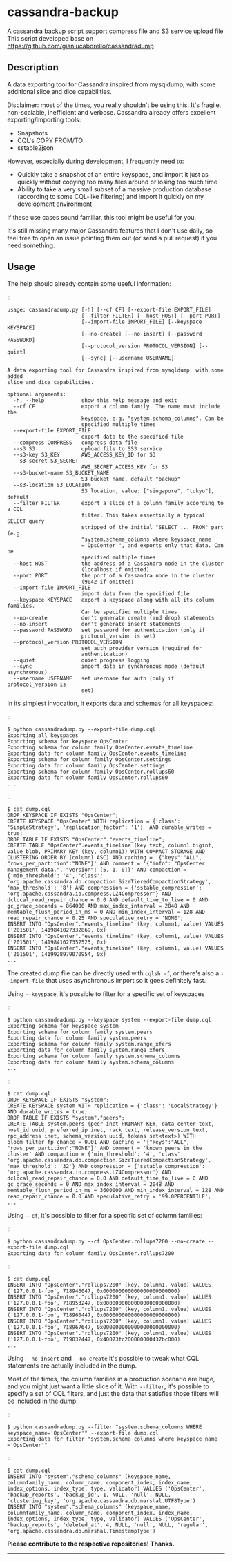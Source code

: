 # cassandra-backup
A cassandra backup script support compress file and S3 service upload file
This script developed base on https://github.com/gianlucaborello/cassandradump


Description
-----------

A data exporting tool for Cassandra inspired from mysqldump, with some
additional slice and dice capabilities.

Disclaimer: most of the times, you really shouldn't be using this. It's
fragile, non-scalable, inefficient and verbose. Cassandra already offers
excellent exporting/importing tools:

-  Snapshots
-  CQL's COPY FROM/TO
-  sstable2json

However, especially during development, I frequently need to:

-  Quickly take a snapshot of an entire keyspace, and import it just as
   quickly without copying too many files around or losing too much time
-  Ability to take a very small subset of a massive production database
   (according to some CQL-like filtering) and import it quickly on my
   development environment

If these use cases sound familiar, this tool might be useful for you.

It's still missing many major Cassandra features that I don't use daily,
so feel free to open an issue pointing them out (or send a pull request)
if you need something.

Usage
-----

The help should already contain some useful information:

::

    usage: cassandradump.py [-h] [--cf CF] [--export-file EXPORT_FILE]
                            [--filter FILTER] [--host HOST] [--port PORT]
                            [--import-file IMPORT_FILE] [--keyspace KEYSPACE]
                            [--no-create] [--no-insert] [--password PASSWORD]
                            [--protocol_version PROTOCOL_VERSION] [--quiet]
                            [--sync] [--username USERNAME]

    A data exporting tool for Cassandra inspired from mysqldump, with some added
    slice and dice capabilities.

    optional arguments:
      -h, --help            show this help message and exit
      --cf CF               export a column family. The name must include the
                            keyspace, e.g. "system.schema_columns". Can be
                            specified multiple times
      --export-file EXPORT_FILE
                            export data to the specified file
      --compress COMPRESS   compress data file
      --s3 S3               upload file to SS3 service
      --s3-key S3_KEY       AWS_ACCESS_KEY_ID for S3
      --s3-secret S3_SECRET
                            AWS_SECRET_ACCESS_KEY for S3
      --s3-bucket-name S3_BUCKET_NAME
                            S3 bucket name, default "backup"
      --s3-location S3_LOCATION
                            S3 location, value: ["singapore", "tokyo"], default
      --filter FILTER       export a slice of a column family according to a CQL
                            filter. This takes essentially a typical SELECT query
                            stripped of the initial "SELECT ... FROM" part (e.g.
                            "system.schema_columns where keyspace_name
                            ='OpsCenter'", and exports only that data. Can be
                            specified multiple times
      --host HOST           the address of a Cassandra node in the cluster
                            (localhost if omitted)
      --port PORT           the port of a Cassandra node in the cluster
                            (9042 if omitted)
      --import-file IMPORT_FILE
                            import data from the specified file
      --keyspace KEYSPACE   export a keyspace along with all its column families.
                            Can be specified multiple times
      --no-create           don't generate create (and drop) statements
      --no-insert           don't generate insert statements
      --password PASSWORD   set password for authentication (only if
                            protocol_version is set)
      --protocol_version PROTOCOL_VERSION
                            set auth_provider version (required for
                            authentication)
      --quiet               quiet progress logging
      --sync                import data in synchronous mode (default asynchronous)
      --username USERNAME   set username for auth (only if protocol_version is
                            set)

In its simplest invocation, it exports data and schemas for all
keyspaces:

::

    $ python cassandradump.py --export-file dump.cql
    Exporting all keyspaces
    Exporting schema for keyspace OpsCenter
    Exporting schema for column family OpsCenter.events_timeline
    Exporting data for column family OpsCenter.events_timeline
    Exporting schema for column family OpsCenter.settings
    Exporting data for column family OpsCenter.settings
    Exporting schema for column family OpsCenter.rollups60
    Exporting data for column family OpsCenter.rollups60
    ...

::

    $ cat dump.cql
    DROP KEYSPACE IF EXISTS "OpsCenter";
    CREATE KEYSPACE "OpsCenter" WITH replication = {'class': 'SimpleStrategy', 'replication_factor': '1'}  AND durable_writes = true;
    DROP TABLE IF EXISTS "OpsCenter"."events_timeline";
    CREATE TABLE "OpsCenter".events_timeline (key text, column1 bigint, value blob, PRIMARY KEY (key, column1)) WITH COMPACT STORAGE AND CLUSTERING ORDER BY (column1 ASC) AND caching = '{"keys":"ALL", "rows_per_partition":"NONE"}' AND comment = '{"info": "OpsCenter management data.", "version": [5, 1, 0]}' AND compaction = {'min_threshold': '4', 'class': 'org.apache.cassandra.db.compaction.SizeTieredCompactionStrategy', 'max_threshold': '8'} AND compression = {'sstable_compression': 'org.apache.cassandra.io.compress.LZ4Compressor'} AND dclocal_read_repair_chance = 0.0 AND default_time_to_live = 0 AND gc_grace_seconds = 864000 AND max_index_interval = 2048 AND memtable_flush_period_in_ms = 0 AND min_index_interval = 128 AND read_repair_chance = 0.25 AND speculative_retry = 'NONE';
    INSERT INTO "OpsCenter"."events_timeline" (key, column1, value) VALUES ('201501', 1419841027332869, 0x)
    INSERT INTO "OpsCenter"."events_timeline" (key, column1, value) VALUES ('201501', 1419841027352525, 0x)
    INSERT INTO "OpsCenter"."events_timeline" (key, column1, value) VALUES ('201501', 1419928979070954, 0x)
    ...

The created dump file can be directly used with ``cqlsh -f``, or there's
also a ``--import-file`` that uses asynchronous import so it goes
definitely fast.

Using ``--keyspace``, it's possible to filter for a specific set of
keyspaces

::

    $ python cassandradump.py --keyspace system --export-file dump.cql
    Exporting schema for keyspace system
    Exporting schema for column family system.peers
    Exporting data for column family system.peers
    Exporting schema for column family system.range_xfers
    Exporting data for column family system.range_xfers
    Exporting schema for column family system.schema_columns
    Exporting data for column family system.schema_columns
    ...

::

    $ cat dump.cql
    DROP KEYSPACE IF EXISTS "system";
    CREATE KEYSPACE system WITH replication = {'class': 'LocalStrategy'}  AND durable_writes = true;
    DROP TABLE IF EXISTS "system"."peers";
    CREATE TABLE system.peers (peer inet PRIMARY KEY, data_center text, host_id uuid, preferred_ip inet, rack text, release_version text, rpc_address inet, schema_version uuid, tokens set<text>) WITH bloom_filter_fp_chance = 0.01 AND caching = '{"keys":"ALL", "rows_per_partition":"NONE"}' AND comment = 'known peers in the cluster' AND compaction = {'min_threshold': '4', 'class': 'org.apache.cassandra.db.compaction.SizeTieredCompactionStrategy', 'max_threshold': '32'} AND compression = {'sstable_compression': 'org.apache.cassandra.io.compress.LZ4Compressor'} AND dclocal_read_repair_chance = 0.0 AND default_time_to_live = 0 AND gc_grace_seconds = 0 AND max_index_interval = 2048 AND memtable_flush_period_in_ms = 3600000 AND min_index_interval = 128 AND read_repair_chance = 0.0 AND speculative_retry = '99.0PERCENTILE';
    ...

Using ``--cf``, it's possible to filter for a specific set of column
families:

::

    $ python cassandradump.py --cf OpsCenter.rollups7200 --no-create --export-file dump.cql
    Exporting data for column family OpsCenter.rollups7200

::

    $ cat dump.cql
    INSERT INTO "OpsCenter"."rollups7200" (key, column1, value) VALUES ('127.0.0.1-foo', 718946047, 0x000000000000000000000000)
    INSERT INTO "OpsCenter"."rollups7200" (key, column1, value) VALUES ('127.0.0.1-foo', 718953247, 0x000000000000000000000000)
    INSERT INTO "OpsCenter"."rollups7200" (key, column1, value) VALUES ('127.0.0.1-foo', 718960447, 0x000000000000000000000000)
    INSERT INTO "OpsCenter"."rollups7200" (key, column1, value) VALUES ('127.0.0.1-foo', 718967647, 0x000000000000000000000000)
    INSERT INTO "OpsCenter"."rollups7200" (key, column1, value) VALUES ('127.0.0.1-foo', 719032447, 0x40073fc200000000437bc000)
    ...

Using ``--no-insert`` and ``--no-create`` it's possible to tweak what
CQL statements are actually included in the dump.

Most of the times, the column families in a production scenario are
huge, and you might just want a little slice of it. With ``--filter``,
it's possible to specify a set of CQL filters, and just the data that
satisfies those filters will be included in the dump:

::

    $ python cassandradump.py --filter "system.schema_columns WHERE keyspace_name='OpsCenter'" --export-file dump.cql
    Exporting data for filter "system.schema_columns where keyspace_name ='OpsCenter'"

::

    $ cat dump.cql
    INSERT INTO "system"."schema_columns" (keyspace_name, columnfamily_name, column_name, component_index, index_name, index_options, index_type, type, validator) VALUES ('OpsCenter', 'backup_reports', 'backup_id', 1, NULL, 'null', NULL, 'clustering_key', 'org.apache.cassandra.db.marshal.UTF8Type')
    INSERT INTO "system"."schema_columns" (keyspace_name, columnfamily_name, column_name, component_index, index_name, index_options, index_type, type, validator) VALUES ('OpsCenter', 'backup_reports', 'deleted_at', 4, NULL, 'null', NULL, 'regular', 'org.apache.cassandra.db.marshal.TimestampType')
    
**Please contribute to the respective repositories! Thanks.**

----

[1]: http://nodejs.org

